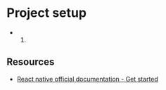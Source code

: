 # Project setup

  - 1. 


## Resources
  - [React native official documentation - Get started](https://reactnative.dev/docs/environment-setup#start-a-new-react-native-project-with-expo)